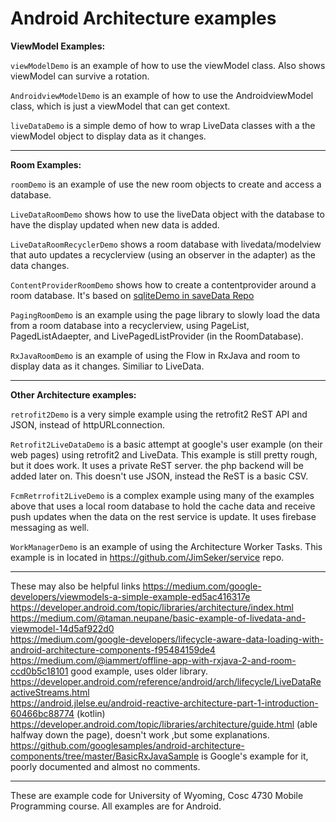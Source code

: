 Android Architecture examples
===========

**ViewModel Examples:**

`viewModelDemo` is an example of how to use the viewModel class.  Also shows viewModel can survive a rotation.

`AndroidviewModelDemo` is an example of how to use the AndroidviewModel class, which is just a viewModel that can get context.

`liveDataDemo`  is a simple demo of how to wrap LiveData classes with a the viewModel object to display data as it changes.

---

**Room Examples:**

`roomDemo` is an example of use the new room objects to create and access a database.

`LiveDataRoomDemo` shows how to use the liveData object with the database to have the display updated when new data is added.

`LiveDataRoomRecyclerDemo` shows a room database with livedata/modelview that auto updates a recyclerview (using an observer in the adapter) as the data changes.

`ContentProviderRoomDemo` shows how to create a contentprovider around a room database.  It's based on [sqliteDemo in saveData Repo](https://github.com/JimSeker/saveData)

`PagingRoomDemo` is an example using the page library to slowly load the data from a room database into a recyclerview, using PageList, PagedListAdaepter, and LivePagedListProvider (in the RoomDatabase).

`RxJavaRoomDemo` is an example of using the Flow in RxJava and room to display data as it changes.  Similiar to LiveData.

---

**Other Architecture examples:**

`retrofit2Demo` is a very simple example using the retrofit2 ReST API and JSON, instead of httpURLconnection.  

`Retrofit2LiveDataDemo` is a basic attempt at google's user example (on their web pages) using retrofit2 and LiveData.   This example is still pretty rough, but it does work.  It uses a private ReST server.  the php backend will be added later on.  This doesn't use JSON, instead the ReST is a basic CSV.

`FcmRetrrofit2LiveDemo` is a complex example using many of the examples above that uses a local room database to hold the cache data and receive push updates when the data on the rest service is update.  It uses firebase messaging as well.

`WorkManagerDemo` is an example of using the Architecture Worker Tasks.  This example is in located in https://github.com/JimSeker/service repo.

---

These may also be helpful links 
https://medium.com/google-developers/viewmodels-a-simple-example-ed5ac416317e<BR>
https://developer.android.com/topic/libraries/architecture/index.html <BR>
https://medium.com/@taman.neupane/basic-example-of-livedata-and-viewmodel-14d5af922d0 <BR>
https://medium.com/google-developers/lifecycle-aware-data-loading-with-android-architecture-components-f95484159de4<BR>
https://medium.com/@iammert/offline-app-with-rxjava-2-and-room-ccd0b5c18101  good example, uses older library.<BR>
https://developer.android.com/reference/android/arch/lifecycle/LiveDataReactiveStreams.html<BR>
https://android.jlelse.eu/android-reactive-architecture-part-1-introduction-60466bc88774  (kotlin)<BR>
https://developer.android.com/topic/libraries/architecture/guide.html  (able halfway down the page), doesn't work ,but some explanations. <BR>
https://github.com/googlesamples/android-architecture-components/tree/master/BasicRxJavaSample  is Google's example for it, poorly documented and almost no comments.<BR>

---

These are example code for University of Wyoming, Cosc 4730 Mobile Programming course.
All examples are for Android.
